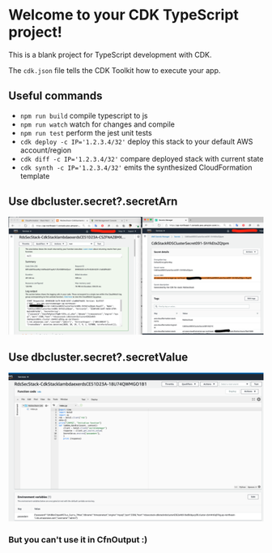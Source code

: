 # Welcome to your CDK TypeScript project!

This is a blank project for TypeScript development with CDK.

The `cdk.json` file tells the CDK Toolkit how to execute your app.

## Useful commands

 * `npm run build`   compile typescript to js
 * `npm run watch`   watch for changes and compile
 * `npm run test`    perform the jest unit tests
 * `cdk deploy -c IP='1.2.3.4/32'`      deploy this stack to your default AWS account/region
 * `cdk diff -c IP='1.2.3.4/32'`        compare deployed stack with current state
 * `cdk synth -c IP='1.2.3.4/32'`       emits the synthesized CloudFormation template


## Use dbcluster.secret?.secretArn
![](image/sec-lambda.png)

## Use dbcluster.secret?.secretValue
![](image/secretvalue.png)

### But you can't use it in CfnOutput :) 